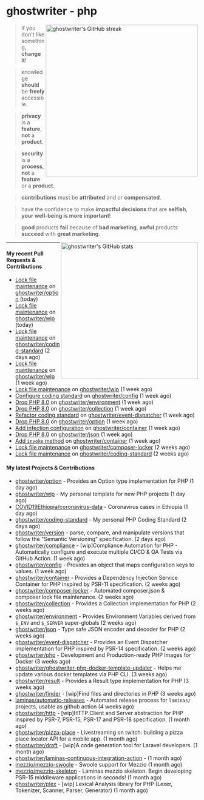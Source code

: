 # ghostwriter - php

<img alt="ghostwriter's GitHub streak" width="400px" align="right" src="https://github-readme-streak-stats.herokuapp.com/?cache_seconds=1800&user=ghostwriter">

> if you don't like something, **change it**!

> knowledge **should** be **freely** accessible.

> **privacy** is a **feature**, **not** a **product**.

> **security** is a **process**, **not** a **feature** or a **product**.

> **contributions** must be **attributed** and or **compensated**.

> have the confidence to make **impactful decisions** that are **selfish**, **your well-being is more important**!

> **good** products **fail** because of **bad marketing**, **awful** products **succeed** with **great marketing**.

<img alt="ghostwriter's GitHub stats" width="360px" align="right" src="https://github-readme-stats.vercel.app/api?cache_seconds=1800&username=ghostwriter&show_icons=true&count_private=true&hide_title=true&hide_rank=true&icon_color=333">

---

#### My recent Pull Requests & Contributions

- [Lock file maintenance](https://github.com/ghostwriter/option/pull/26) on [ghostwriter/option](https://github.com/ghostwriter/option) (today)
- [Lock file maintenance](https://github.com/ghostwriter/wip/pull/32) on [ghostwriter/wip](https://github.com/ghostwriter/wip) (today)
- [Lock file maintenance](https://github.com/ghostwriter/coding-standard/pull/5) on [ghostwriter/coding-standard](https://github.com/ghostwriter/coding-standard) (2 days ago)
- [Lock file maintenance](https://github.com/ghostwriter/wip/pull/31) on [ghostwriter/wip](https://github.com/ghostwriter/wip) (1 week ago)
- [Lock file maintenance](https://github.com/ghostwriter/wip/pull/30) on [ghostwriter/wip](https://github.com/ghostwriter/wip) (1 week ago)
- [Configure coding standard](https://github.com/ghostwriter/config/pull/6) on [ghostwriter/config](https://github.com/ghostwriter/config) (1 week ago)
- [Drop PHP 8.0](https://github.com/ghostwriter/environment/pull/13) on [ghostwriter/environment](https://github.com/ghostwriter/environment) (1 week ago)
- [Drop PHP 8.0](https://github.com/ghostwriter/collection/pull/11) on [ghostwriter/collection](https://github.com/ghostwriter/collection) (1 week ago)
- [Refactor coding standard](https://github.com/ghostwriter/event-dispatcher/pull/15) on [ghostwriter/event-dispatcher](https://github.com/ghostwriter/event-dispatcher) (1 week ago)
- [Drop PHP 8.0](https://github.com/ghostwriter/option/pull/25) on [ghostwriter/option](https://github.com/ghostwriter/option) (1 week ago)
- [Add infection configuration](https://github.com/ghostwriter/container/pull/17) on [ghostwriter/container](https://github.com/ghostwriter/container) (1 week ago)
- [Drop PHP 8.0](https://github.com/ghostwriter/json/pull/13) on [ghostwriter/json](https://github.com/ghostwriter/json) (1 week ago)
- [Add `invoke` method](https://github.com/ghostwriter/container/pull/16) on [ghostwriter/container](https://github.com/ghostwriter/container) (1 week ago)
- [Lock file maintenance](https://github.com/ghostwriter/composer-locker/pull/5) on [ghostwriter/composer-locker](https://github.com/ghostwriter/composer-locker) (2 weeks ago)
- [Lock file maintenance](https://github.com/ghostwriter/coding-standard/pull/4) on [ghostwriter/coding-standard](https://github.com/ghostwriter/coding-standard) (2 weeks ago)

#### My latest Projects & Contributions

- [ghostwriter/option](https://github.com/ghostwriter/option) - Provides an Option type implementation for PHP (1 day ago)
- [ghostwriter/wip](https://github.com/ghostwriter/wip) - My personal template for new PHP projects (1 day ago)
- [COVID19Ethiopia/coronavirus-data](https://github.com/COVID19Ethiopia/coronavirus-data) - Coronavirus cases in Ethiopia (1 day ago)
- [ghostwriter/coding-standard](https://github.com/ghostwriter/coding-standard) - My personal PHP Coding Standard (2 days ago)
- [ghostwriter/version](https://github.com/ghostwriter/version) - parse, compare, and manipulate versions that follow the &#34;Semantic Versioning&#34; specification. (2 days ago)
- [ghostwriter/compliance](https://github.com/ghostwriter/compliance) - [wip]Compliance Automation for PHP - Automatically configure and execute multiple CI/CD &amp; QA Tests via GitHub Action. (1 week ago)
- [ghostwriter/config](https://github.com/ghostwriter/config) - Provides an object that maps configuration keys to values. (1 week ago)
- [ghostwriter/container](https://github.com/ghostwriter/container) - Provides a Dependency Injection Service Container for PHP inspired by PSR-11 specification. (2 weeks ago)
- [ghostwriter/composer-locker](https://github.com/ghostwriter/composer-locker) - Automated composer.json &amp; composer.lock file maintenance. (2 weeks ago)
- [ghostwriter/collection](https://github.com/ghostwriter/collection) - Provides a Collection implementation for PHP (2 weeks ago)
- [ghostwriter/environment](https://github.com/ghostwriter/environment) - Provides Environment Variables derived from `$_ENV` and `$_SERVER` super-globals (2 weeks ago)
- [ghostwriter/json](https://github.com/ghostwriter/json) - Type safe JSON encoder and decoder for PHP (2 weeks ago)
- [ghostwriter/event-dispatcher](https://github.com/ghostwriter/event-dispatcher) - Provides an Event Dispatcher implementation for PHP inspired by PSR-14 specification. (2 weeks ago)
- [ghostwriter/php](https://github.com/ghostwriter/php) - Development and Production-ready PHP Images for Docker (3 weeks ago)
- [ghostwriter/ghostwriter-php-docker-template-updater](https://github.com/ghostwriter/ghostwriter-php-docker-template-updater) - Helps me update various docker templates via PHP CLI. (3 weeks ago)
- [ghostwriter/result](https://github.com/ghostwriter/result) - Provides a Result type implementation for PHP (3 weeks ago)
- [ghostwriter/finder](https://github.com/ghostwriter/finder) - [wip]Find files and directories in PHP (3 weeks ago)
- [laminas/automatic-releases](https://github.com/laminas/automatic-releases) - Automated release process for `laminas/` projects, usable as github action (4 weeks ago)
- [ghostwriter/http](https://github.com/ghostwriter/http) - [wip]HTTP Client and Server abstraction for PHP inspired by PSR-7, PSR-15, PSR-17 and PSR-18 specification. (1 month ago)
- [ghostwriter/pizza-place](https://github.com/ghostwriter/pizza-place) - Livestreaming on twitch: building a pizza place locator API for a mobile app. (1 month ago)
- [ghostwriter/draft](https://github.com/ghostwriter/draft) - [wip]A code generation tool for Laravel developers. (1 month ago)
- [ghostwriter/laminas-continuous-integration-action](https://github.com/ghostwriter/laminas-continuous-integration-action) -  (1 month ago)
- [mezzio/mezzio-swoole](https://github.com/mezzio/mezzio-swoole) - Swoole support for Mezzio (1 month ago)
- [mezzio/mezzio-skeleton](https://github.com/mezzio/mezzio-skeleton) - Laminas mezzio skeleton. Begin developing PSR-15 middleware applications in seconds! (1 month ago)
- [ghostwriter/plex](https://github.com/ghostwriter/plex) - [wip] Lexical Analysis library for PHP (Lexer, Tokenizer, Scanner, Parser, Generator) (1 month ago)
